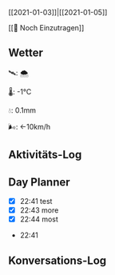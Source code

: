[[2021-01-03]]|[[2021-01-05]]

[[📅 Noch Einzutragen]]

## Wetter

🛰: 🌨

🌡: -1°C

💧: 0.1mm

🌬: ←10km/h

## Aktivitäts-Log

## Day Planner
- [x] 22:41 test
- [x] 22:43 more
- [x] 22:44 most
- 22:41

## Konversations-Log

